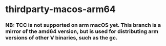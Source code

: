 # thirdparty-macos-arm64

### NB: TCC is not supported on arm macOS yet. This branch is a mirror of the amd64 version, but is used for distributing arm versions of other V binaries, such as the gc.
